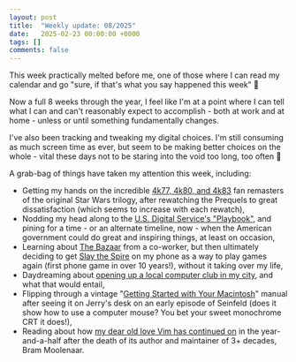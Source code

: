 ```yaml
---
layout: post
title:  "Weekly update: 08/2025"
date:   2025-02-23 00:00:00 +0000
tags: []
comments: false
---
```


This week practically melted before me, one of those where I can read my calendar and go "sure, if that's what you say happened this week" 🫠

Now a full 8 weeks through the year, I feel like I'm at a point where I can tell what I can and can't reasonably expect to accomplish - both at work and at home - unless or until something fundamentally changes.

I've also been tracking and tweaking my digital choices. I'm still consuming as much screen time as ever, but seem to be making better choices on the whole - vital these days not to be staring into the void too long, too often 🙈

A grab-bag of things have taken my attention this week, including:
- Getting my hands on the incredible [4k77, 4k80, and 4k83](https://www.thestarwarstrilogy.com/project-4k77/) fan remasters of the original Star Wars trilogy, after rewatching the Prequels to great dissatisfaction (which seems to increase with each rewatch),
- Nodding my head along to the [U.S. Digital Service's "Playbook"](https://playbook.usds.gov/), and pining for a time - or an alternate timeline, now - when the American government could do great and inspiring things, at least on occasion,
- Learning about [The Bazaar](https://playthebazaar.com/game) from a co-worker, but then ultimately deciding to get [Slay the Spire](https://en.wikipedia.org/wiki/Slay_the_Spire) on my phone as a way to play games again (first phone game in over 10 years!), without it taking over my life,
- Daydreaming about [opening up a local computer club in my city](https://startacomputer.club/), and what that would entail,
- Flipping through a vintage "[Getting Started with Your Macintosh](https://vintageapple.org/macmanuals/pdf/Getting_Started_With_Your_Macintosh_1990.pdf)" manual after seeing it on Jerry's desk on an early episode of Seinfeld (does it show how to use a computer mouse? You bet your sweet monochrome CRT it does!),
- Reading about how [my dear old love Vim has continued on](https://thenewstack.io/vim-after-bram-a-core-maintainer-on-how-theyve-kept-it-going/) in the year-and-a-half after the death of its author and maintainer of 3+ decades, Bram Moolenaar.
